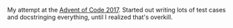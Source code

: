 My attempt at the [Advent of Code 2017](https://adventofcode.com/). Started out writing lots of test cases and docstringing everything, until I realized that's overkill.

